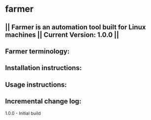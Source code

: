 # farmer
|| Farmer is an automation tool built for Linux machines || Current Version: 1.0.0 ||
-------------------------------------------------------------------------------------

Farmer terminology:
-------------------


Installation instructions:
--------------------------


Usage instructions:
-------------------


Incremental change log:
-----------------------
1.0.0 - Initial build
